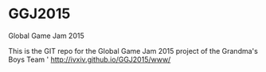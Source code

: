 # GGJ2015
Global Game Jam 2015

This is the GIT repo for the Global Game Jam 2015 project of the Grandma's Boys Team
'
http://ivxiv.github.io/GGJ2015/www/
